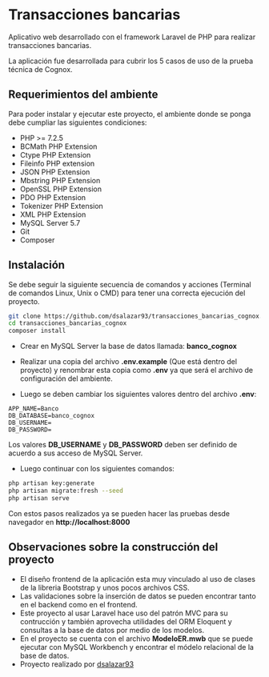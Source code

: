 # Transacciones bancarias

Aplicativo web desarrollado con el framework Laravel de PHP para realizar transacciones bancarias.

La aplicación fue desarrollada para cubrir los 5 casos de uso de la prueba técnica de Cognox.

## Requerimientos del ambiente

Para poder instalar y ejecutar este proyecto, el ambiente donde se ponga debe cumpliar las siguientes condiciones:

- PHP >= 7.2.5
- BCMath PHP Extension
- Ctype PHP Extension
- Fileinfo PHP extension
- JSON PHP Extension
- Mbstring PHP Extension
- OpenSSL PHP Extension
- PDO PHP Extension
- Tokenizer PHP Extension
- XML PHP Extension
- MySQL Server 5.7
- Git
- Composer


## Instalación

Se debe seguir la siguiente secuencia de comandos y acciones (Terminal de comandos Linux, Unix o CMD) para tener una correcta ejecución del proyecto.

```bash
git clone https://github.com/dsalazar93/transacciones_bancarias_cognox.git
cd transacciones_bancarias_cognox
composer install
```
- Crear en MySQL Server la base de datos llamada: **banco_cognox**

- Realizar una copia del archivo **.env.example** (Que está dentro del proyecto) y renombrar esta copia como **.env** ya que será el archivo de configuración del ambiente.

- Luego se deben cambiar los siguientes valores dentro del archivo **.env**:

```env
APP_NAME=Banco
DB_DATABASE=banco_cognox
DB_USERNAME=
DB_PASSWORD=
```
Los valores **DB_USERNAME** y **DB_PASSWORD** deben ser definido de acuerdo a sus acceso de MySQL Server.

- Luego continuar con los siguientes comandos:

```bash
php artisan key:generate
php artisan migrate:fresh --seed
php artisan serve
```
Con estos pasos realizados ya se pueden hacer las pruebas desde navegador en **http://localhost:8000**

## Observaciones sobre la construcción del proyecto

- El diseño frontend de la aplicación esta muy vinculado al uso de clases de la libreria Bootstrap y unos pocos archivos CSS.
- Las validaciones sobre la inserción de datos se pueden encontrar tanto en el backend como en el frontend.
- Este proyecto al usar Laravel hace uso del patrón MVC para su contrucción y también aprovecha utilidades del ORM Eloquent y consultas a la base de datos por medio de los modelos.
- En el proyecto se cuenta con el archivo **ModeloER.mwb** que se puede ejecutar con MySQL Workbench y encontrar el módelo relacional de la base de datos.
- Proyecto realizado por [dsalazar93](https://github.com/dsalazar93)